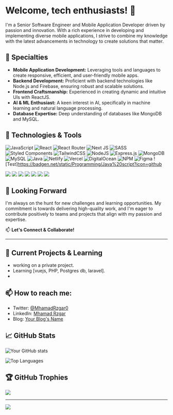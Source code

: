 
# Welcome, tech enthusiasts! 👋

I'm a Senior Software Engineer and Mobile Application Developer driven by passion and innovation. With a rich experience in developing and implementing diverse mobile applications, I strive to combine my knowledge with the latest advancements in technology to create solutions that matter.

## 🎯 Specialties

- **Mobile Application Development:** Leveraging tools and languages to create responsive, efficient, and user-friendly mobile apps.
- **Backend Development:** Proficient with backend technologies like Node.js and Firebase, ensuring robust and scalable solutions.
- **Frontend Craftsmanship:** Experienced in creating dynamic and intuitive UIs with ReactJS.
- **AI & ML Enthusiast:** A keen interest in AI, specifically in machine learning and natural language processing.
- **Database Expertise:** Deep understanding of databases like MongoDB and MySQL.

## 🔧 Technologies & Tools
![JavaScript](https://img.shields.io/badge/javascript-%23323330.svg?style=for-the-badge&logo=javascript&logoColor=%23F7DF1E)
![React](https://img.shields.io/badge/react-%2320232a.svg?style=for-the-badge&logo=react&logoColor=%2361DAFB)
![React Router](https://img.shields.io/badge/React_Router-CA4245?style=for-the-badge&logo=react-router&logoColor=white)
![Next JS](https://img.shields.io/badge/Next-black?style=for-the-badge&logo=next.js&logoColor=white)
![SASS](https://img.shields.io/badge/SASS-hotpink.svg?style=for-the-badge&logo=SASS&logoColor=white)
![Styled Components](https://img.shields.io/badge/styled--components-DB7093?style=for-the-badge&logo=styled-components&logoColor=white)
![TailwindCSS](https://img.shields.io/badge/tailwindcss-%2338B2AC.svg?style=for-the-badge&logo=tailwind-css&logoColor=white)
![NodeJS](https://img.shields.io/badge/node.js-6DA55F?style=for-the-badge&logo=node.js&logoColor=white)
![Express.js](https://img.shields.io/badge/express.js-%23404d59.svg?style=for-the-badge&logo=express&logoColor=%2361DAFB)
![MongoDB](https://img.shields.io/badge/MongoDB-%234ea94b.svg?style=for-the-badge&logo=mongodb&logoColor=white)
![MySQL](https://img.shields.io/badge/mysql-%2300f.svg?style=for-the-badge&logo=mysql&logoColor=white)
![Java](https://img.shields.io/badge/java-%23ED8B00.svg?style=for-the-badge&logo=java&logoColor=white)
![Netlify](https://img.shields.io/badge/netlify-%23000000.svg?style=for-the-badge&logo=netlify&logoColor=#00C7B7)
![Vercel](https://img.shields.io/badge/vercel-%23000000.svg?style=for-the-badge&logo=vercel&logoColor=white)
![DigitalOcean](https://img.shields.io/badge/DigitalOcean-%230167ff.svg?style=for-the-badge&logo=digitalOcean&logoColor=white)
![NPM](https://img.shields.io/badge/NPM-%23000000.svg?style=for-the-badge&logo=npm&logoColor=white)
![Figma](https://img.shields.io/badge/figma-%23F24E1E.svg?style=for-the-badge&logo=figma&logoColor=white)
![Test]https://badgen.net/static/Programming/Java%20script?icon=github


![](https://img.shields.io/badge/Code-Flutter-informational?style=flat&logo=flutter&logoColor=white&color=2bbc8a)
![](https://img.shields.io/badge/Backend-Firebase-informational?style=flat&logo=firebase&logoColor=white&color=2bbc8a)
![](https://img.shields.io/badge/Backend-Node.js-informational?style=flat&logo=node.js&logoColor=white&color=2bbc8a)
![](https://img.shields.io/badge/Frontend-ReactJS-informational?style=flat&logo=react&logoColor=white&color=2bbc8a)
![](https://img.shields.io/badge/Code-Python-informational?style=flat&logo=python&logoColor=white&color=2bbc8a)
![](https://img.shields.io/badge/Database-MongoDB-informational?style=flat&logo=mongodb&logoColor=white&color=2bbc8a)
![](https://img.shields.io/badge/Database-MySQL-informational?style=flat&logo=mysql&logoColor=white&color=2bbc8a)
<!-- Add more badges as per your proficiency: https://shields.io/ -->

## 🚀 Looking Forward

I'm always on the hunt for new challenges and learning opportunities. My commitment is towards delivering high-quality work, and I'm eager to contribute positively to teams and projects that align with my passion and expertise.

📫 **Let's Connect & Collaborate!**


--------------------------------------


## 🌱 Current Projects & Learning

- working on a private project.
- Learning [vuejs, PHP, Postgres db, laravel].
- 
## 📫 How to reach me:

- Twitter: [@MhamadRzgar0](https://twitter.com/MhamadRzgar0)
- LinkedIn: [Mhamad Rzgar](https://www.linkedin.com/in/mhamad-rzgar-772533177/)
- Blog: [Your Blog's Name](your-blog-link)

## 📈 GitHub Stats

![Your GitHub stats](https://github-readme-stats.vercel.app/api?username=Mhamad-Rzgar&show_icons=true&theme=radical)

![Top Languages](https://github-readme-stats.vercel.app/api/top-langs/?username=Mhamad-Rzgar&theme=radical)


## 🏆 GitHub Trophies
![](https://github-profile-trophy.vercel.app/?username=Mhamad-Rzgar&theme=dark_dimmed&no-frame=false&no-bg=false&margin-w=4)

---
[![](https://visitcount.itsvg.in/api?id=Mhamad-Rzgar&icon=7&color=0)](https://visitcount.itsvg.in)


<!-- GitHub stats link: https://github.com/anuraghazra/github-readme-stats -->

